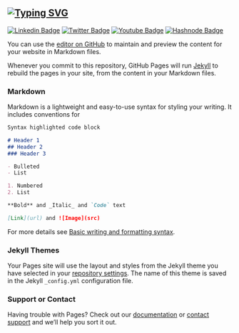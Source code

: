 ## [![Typing SVG](https://readme-typing-svg.herokuapp.com?font=VT323&color=%23DDF2F4&size=50&multiline=true&width=800&height=80&lines=welcome+to+amirahnasihah's+pages)](https://git.io/typing-svg)

<!-- [![Typing SVG](https://readme-typing-svg.herokuapp.com?font=VT323&color=%23F7CE76&size=18&multiline=true&lines=Apa+Khabar%3F)](https://git.io/typing-svg)
-->

[![Linkedin Badge](https://img.shields.io/badge/LinkedIn-0077B5?style=for-the-badge&logo=linkedin&logoColor=white)](https://linkedin.com/in/amirahnasihah)
[![Twitter Badge](https://img.shields.io/badge/Twitter-1DA1F2?style=for-the-badge&logo=twitter&logoColor=white)](https://twitter.com/amirahnasihah)
[![Youtube Badge](https://img.shields.io/badge/Youtube-0A0A0A?style=for-the-badge&logo=youtube&logoColor=red)](https://youtube/amirahnasihah/)
[![Hashnode Badge](https://img.shields.io/badge/Hashnode-2962FF?style=for-the-badge&logo=hashnode&logoColor=white)](https://amirahnasihah.hashnode.dev/)

You can use the [editor on GitHub](https://github.com/amirahnasihah/amirahnasihah.github.io/edit/main/README.md) to maintain and preview the content for your website in Markdown files.

Whenever you commit to this repository, GitHub Pages will run [Jekyll](https://jekyllrb.com/) to rebuild the pages in your site, from the content in your Markdown files.

### Markdown

Markdown is a lightweight and easy-to-use syntax for styling your writing. It includes conventions for

```markdown
Syntax highlighted code block

# Header 1
## Header 2
### Header 3

- Bulleted
- List

1. Numbered
2. List

**Bold** and _Italic_ and `Code` text

[Link](url) and ![Image](src)
```

For more details see [Basic writing and formatting syntax](https://docs.github.com/en/github/writing-on-github/getting-started-with-writing-and-formatting-on-github/basic-writing-and-formatting-syntax).

### Jekyll Themes

Your Pages site will use the layout and styles from the Jekyll theme you have selected in your [repository settings](https://github.com/amirahnasihah/amirahnasihah.github.io/settings/pages). The name of this theme is saved in the Jekyll `_config.yml` configuration file.

### Support or Contact

Having trouble with Pages? Check out our [documentation](https://docs.github.com/categories/github-pages-basics/) or [contact support](https://support.github.com/contact) and we’ll help you sort it out.
